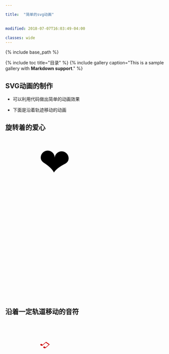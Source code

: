 ```yaml
---

title:  "简单的svg动画"

 
modified: 2018-07-07T16:03:49-04:00

classes: wide
---
```

 
{% include base_path %}

{% include toc title="目录" %}
{% include gallery caption="This is a sample gallery with **Markdown support**." %}

## SVG动画的制作  

- 可以利用代码做出简单的动画效果

- 下面是沿着轨迹移动的动画

## 旋转着的爱心

<svg width="500" height="500" >
  <g> 
    <text font-family="microsoft yahei" font-size="120" y="120" x="100">❤</text>
    <animateTransform attributeName="transform" begin="0s" dur="10s" type="rotate" from="0 160 160" to="360 160 160" repeatCount="indefinite"/>
  </g>
</svg>


## 沿着一定轨道移动的音符

<svg width="360" height="200" >
  <text font-family="microsoft yahei" font-size="40" x="0" y="0" fill="#cd0000">♫
    <animateMotion path="M100,60 q100,120 120,20 q140,-50 160,0" begin="0s" dur="3s" rotate="auto" repeatCount="indefinite"/>
  </text>
  
</svg>
